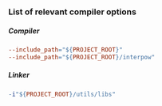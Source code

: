 ### List of relevant compiler options

##### Compiler
```makefile
--include_path="${PROJECT_ROOT}"
--include_path="${PROJECT_ROOT}/interpow"
```

##### Linker
```makefile
-i"${PROJECT_ROOT}/utils/libs"
```